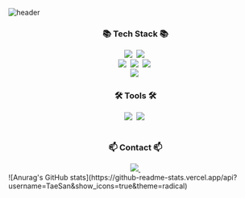 <!--타이틀 부분-->
![header](https://capsule-render.vercel.app/api?type=waving&color=gradient&height=120&animation=fadeIn&section=footer&text=TaeSan&fontAlign=70)


<!--내용 부분-->
<h3 align="center">📚 Tech Stack 📚</h3>
<p align="center">
  <img src="https://img.shields.io/badge/Java-007396?style=flat-square&logo=Java&logoColor=white"/></a>&nbsp
  <img src="https://img.shields.io/badge/Python-3766AB?style=flat-square&logo=Python&logoColor=white"/></a>&nbsp 
<!--   <img src="https://img.shields.io/badge/Javascript-ffb13b?style=flat-square&logo=javascript&logoColor=white"/></a>&nbsp  -->
  <br>
  <img src="https://img.shields.io/badge/Spring-6DB33F?style=flat-square&logo=Spring&logoColor=white"/></a>&nbsp
  <img src="https://img.shields.io/badge/SpringBoot-6DB33F?style=flat-square&logo=SpringBoot&logoColor=white"/></a>&nbsp 
  <img src="https://img.shields.io/badge/react-20232a?style=for-the-badge&logo=react&logoColor=61DAFB" />&nbsp
<!--   <img src="https://img.shields.io/badge/Node.js-339933?style=flat-square&logo=Node.js&logoColor=white"/></a>&nbsp
  <img src="https://img.shields.io/badge/Express-000000?style=flat-square&logo=Express&logoColor=white"/></a>&nbsp -->
  <br>
  <img src="https://img.shields.io/badge/Mysql-E6B91E?style=flat-square&logo=MySql&logoColor=white"/></a>&nbsp 
<!--   <img src="https://img.shields.io/badge/AWS-232F3E?style=flat-square&logo=AmazonAWS&logoColor=white"/></a>&nbsp 
  <img src="https://img.shields.io/badge/Docker-2496ED?style=flat-square&logo=Docker&logoColor=white"/></a>&nbsp 
  <img src="https://img.shields.io/badge/Jenkins-D24939?style=flat-square&logo=Jenkins&logoColor=white"/></a>&nbsp  -->
</p>

<h3 align="center">🛠 Tools 🛠</h3>
<div align="center">
  <img src="https://img.shields.io/badge/git-F05033.svg?style=for-the-badge&logo=git&logoColor=white" />&nbsp
  <img src="https://img.shields.io/badge/github-181717.svg?style=for-the-badge&logo=github&logoColor=white" />&nbsp
</div>

<br>
<h3 align="center">📫 Contact 📫</h3>
<div align="center">

  <a href="mailto:xotks7524@gmail.com">
    <img
      src="https://img.shields.io/badge/xotks7524@gmail.com-D14836?style=for-the-badge&logo=gmail&logoColor=white"/>&nbsp
  </a>
</div>
![Anurag's GitHub stats](https://github-readme-stats.vercel.app/api?username=TaeSan&show_icons=true&theme=radical)


